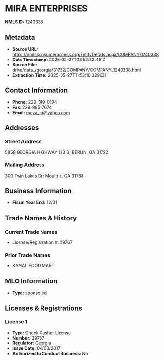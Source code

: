 # MIRA ENTERPRISES

**NMLS ID:** 1240338

## Metadata
- **Source URL:** https://nmlsconsumeraccess.org/EntityDetails.aspx/COMPANY/1240338
- **Data Timestamp:** 2025-02-27T03:52:32.451Z
- **Source File:** drive/data_/georgia/31722/COMPANY/COMPANY_1240338.html
- **Extraction Time:** 2025-05-27T11:53:10.329631

## Contact Information
- **Phone:** 229-319-0194
- **Fax:** 229-985-7674
- **Email:** meza_ro@yahoo.com

## Addresses
### Street Address
5858 GEORGIA HIGHWAY 133 S; BERLIN, GA 31722

### Mailing Address
300 Twin Lakes Dr; Moultrie, GA 31768

## Business Information
- **Fiscal Year End:** 12/31

## Trade Names & History
### Current Trade Names
- License/Registration #: 29767

### Prior Trade Names
- KAMAL FOOD MART

## MLO Information
- **Type:** sponsored

## Licenses & Registrations

### License 1
- **Type:** Check Casher License
- **Number:** 29767
- **Regulator:** Georgia
- **Issue Date:** 04/03/2017
- **Authorized to Conduct Business:** No
